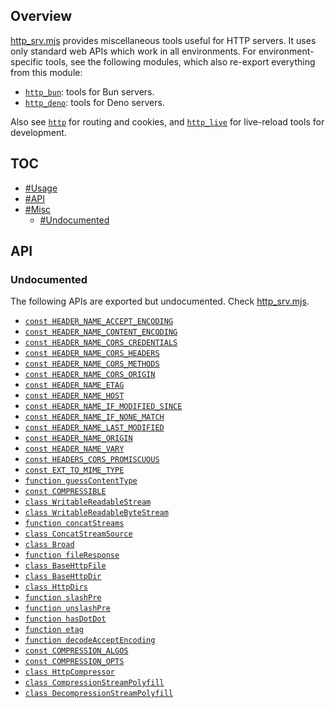 ## Overview

[http_srv.mjs](../http_srv.mjs) provides miscellaneous tools useful for HTTP servers. It uses only standard web APIs which work in all environments. For environment-specific tools, see the following modules, which also re-export everything from this module:
* [`http_bun`](http_bun_readme.md): tools for Bun servers.
* [`http_deno`](http_deno_readme.md): tools for Deno servers.

Also see [`http`](http_readme.md) for routing and cookies, and [`http_live`](http_live_readme.md) for live-reload tools for development.

## TOC

* [#Usage](#usage)
* [#API](#api)
* [#Misc](#misc)
  * [#Undocumented](#undocumented)

## API

### Undocumented

The following APIs are exported but undocumented. Check [http_srv.mjs](../http_srv.mjs).

  * [`const HEADER_NAME_ACCEPT_ENCODING`](../http_srv.mjs#L12)
  * [`const HEADER_NAME_CONTENT_ENCODING`](../http_srv.mjs#L13)
  * [`const HEADER_NAME_CORS_CREDENTIALS`](../http_srv.mjs#L14)
  * [`const HEADER_NAME_CORS_HEADERS`](../http_srv.mjs#L15)
  * [`const HEADER_NAME_CORS_METHODS`](../http_srv.mjs#L16)
  * [`const HEADER_NAME_CORS_ORIGIN`](../http_srv.mjs#L17)
  * [`const HEADER_NAME_ETAG`](../http_srv.mjs#L18)
  * [`const HEADER_NAME_HOST`](../http_srv.mjs#L19)
  * [`const HEADER_NAME_IF_MODIFIED_SINCE`](../http_srv.mjs#L20)
  * [`const HEADER_NAME_IF_NONE_MATCH`](../http_srv.mjs#L21)
  * [`const HEADER_NAME_LAST_MODIFIED`](../http_srv.mjs#L22)
  * [`const HEADER_NAME_ORIGIN`](../http_srv.mjs#L23)
  * [`const HEADER_NAME_VARY`](../http_srv.mjs#L24)
  * [`const HEADERS_CORS_PROMISCUOUS`](../http_srv.mjs#L26)
  * [`const EXT_TO_MIME_TYPE`](../http_srv.mjs#L41)
  * [`function guessContentType`](../http_srv.mjs#L66)
  * [`const COMPRESSIBLE`](../http_srv.mjs#L71)
  * [`class WritableReadableStream`](../http_srv.mjs#L81)
  * [`class WritableReadableByteStream`](../http_srv.mjs#L100)
  * [`function concatStreams`](../http_srv.mjs#L107)
  * [`class ConcatStreamSource`](../http_srv.mjs#L122)
  * [`class Broad`](../http_srv.mjs#L197)
  * [`function fileResponse`](../http_srv.mjs#L248)
  * [`class BaseHttpFile`](../http_srv.mjs#L279)
  * [`class BaseHttpDir`](../http_srv.mjs#L450)
  * [`class HttpDirs`](../http_srv.mjs#L534)
  * [`function slashPre`](../http_srv.mjs#L636)
  * [`function unslashPre`](../http_srv.mjs#L637)
  * [`function hasDotDot`](../http_srv.mjs#L638)
  * [`function etag`](../http_srv.mjs#L641)
  * [`function decodeAcceptEncoding`](../http_srv.mjs#L652)
  * [`const COMPRESSION_ALGOS`](../http_srv.mjs#L664)
  * [`const COMPRESSION_OPTS`](../http_srv.mjs#L666)
  * [`class HttpCompressor`](../http_srv.mjs#L685)
  * [`class CompressionStreamPolyfill`](../http_srv.mjs#L857)
  * [`class DecompressionStreamPolyfill`](../http_srv.mjs#L869)
